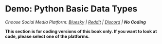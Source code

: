 # Demo: Python Basic Data Types
_Choose Social Media Platform: <a href='../../../bsky/ch04_data/05_data_python_platform/01_demo_data.html'>Bluesky</a> | <a href='../../../reddit/ch04_data/05_data_python_platform/01_demo_data.html'>Reddit</a> | <a href='../../../discord/ch04_data/05_data_python_platform/01_demo_data.html'>Discord</a> | __No Coding___

__This section is for coding versions of this book only. If you want to look at code, please select one of the platforms.__